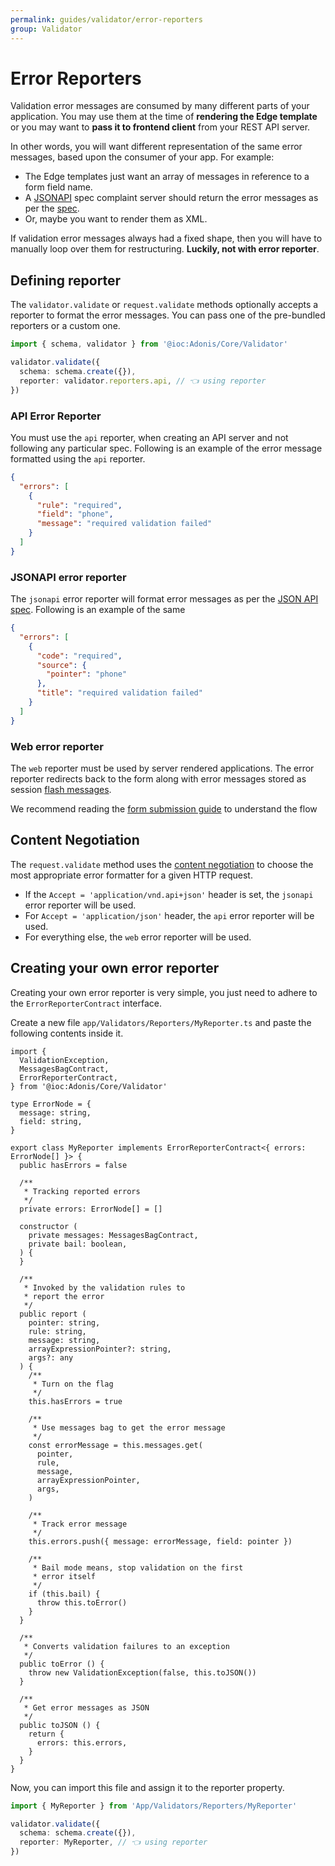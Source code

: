 ```yaml
---
permalink: guides/validator/error-reporters
group: Validator
---
```


# Error Reporters
Validation error messages are consumed by many different parts of your application. You may use them at the time of **rendering the Edge template** or you may want to **pass it to frontend client** from your REST API server.

In other words, you will want different representation of the same error messages, based upon the consumer of your app. For example:

- The Edge templates just want an array of messages in reference to a form field name.
- A [JSONAPI](https://jsonapi.org/) spec complaint server should return the error messages as per the [spec](https://jsonapi.org/format/#errors).
- Or, maybe you want to render them as XML.

If validation error messages always had a fixed shape, then you will have to manually loop over them for restructuring. **Luckily, not with error reporter**.

## Defining reporter
The `validator.validate` or `request.validate` methods optionally accepts a reporter to format the error messages. You can pass one of the pre-bundled reporters or a custom one.

```ts
import { schema, validator } from '@ioc:Adonis/Core/Validator'

validator.validate({
  schema: schema.create({}),
  reporter: validator.reporters.api, // 👈 using reporter
})
```

### API Error Reporter
You must use the `api` reporter, when creating an API server and not following any particular spec. Following is an example of the error message formatted using the `api` reporter.

```json
{
  "errors": [
    {
      "rule": "required",
      "field": "phone",
      "message": "required validation failed"
    }
  ]
}
```

### JSONAPI error reporter
The `jsonapi` error reporter will format error messages as per the [JSON API spec](https://jsonapi.org/format/#errors). Following is an example of the same

```json
{
  "errors": [
    {
      "code": "required",
      "source": {
        "pointer": "phone"
      },
      "title": "required validation failed"
    }
  ]
}
```

### Web error reporter
The `web` reporter must be used by server rendered applications. The error reporter redirects back to the form along with error messages stored as session [flash messages](/guides/http/sessions#flash-messages).

We recommend reading the [form submission guide](/guides/http/form-submissions#validating-form-data) to understand the flow

## Content Negotiation
The `request.validate` method uses the [content negotiation](https://developer.mozilla.org/en-US/docs/Web/HTTP/Content_negotiation#The_Accept_header) to choose the most appropriate error formatter for a given HTTP request.

- If the `Accept = 'application/vnd.api+json'` header is set, the `jsonapi` error reporter will be used.
- For `Accept = 'application/json'` header, the `api` error reporter will be used.
- For everything else, the `web` error reporter will be used.

## Creating your own error reporter
Creating your own error reporter is very simple, you just need to adhere to the `ErrorReporterContract` interface.

Create a new file `app/Validators/Reporters/MyReporter.ts` and paste the following contents inside it.

```ts{}{app/Validators/Reporters/MyReporter.ts}
import {
  ValidationException,
  MessagesBagContract,
  ErrorReporterContract,
} from '@ioc:Adonis/Core/Validator'

type ErrorNode = {
  message: string,
  field: string,
}

export class MyReporter implements ErrorReporterContract<{ errors: ErrorNode[] }> {
  public hasErrors = false

  /**
   * Tracking reported errors
   */
  private errors: ErrorNode[] = []

  constructor (
    private messages: MessagesBagContract,
    private bail: boolean,
  ) {
  }

  /**
   * Invoked by the validation rules to
   * report the error
   */
  public report (
    pointer: string,
    rule: string,
    message: string,
    arrayExpressionPointer?: string,
    args?: any
  ) {
    /**
     * Turn on the flag
     */
    this.hasErrors = true

    /**
     * Use messages bag to get the error message
     */
    const errorMessage = this.messages.get(
      pointer,
      rule,
      message,
      arrayExpressionPointer,
      args,
    )

    /**
     * Track error message
     */
    this.errors.push({ message: errorMessage, field: pointer })

    /**
     * Bail mode means, stop validation on the first
     * error itself
     */
    if (this.bail) {
      throw this.toError()
    }
  }

  /**
   * Converts validation failures to an exception
   */
  public toError () {
    throw new ValidationException(false, this.toJSON())
  }

  /**
   * Get error messages as JSON
   */
  public toJSON () {
    return {
      errors: this.errors,
    }
  }
}
```

Now, you can import this file and assign it to the reporter property.

```ts
import { MyReporter } from 'App/Validators/Reporters/MyReporter'

validator.validate({
  schema: schema.create({}),
  reporter: MyReporter, // 👈 using reporter
})
```
